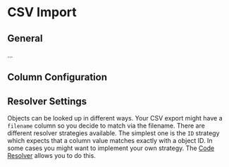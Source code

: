 # CSV Import

## General

...

## Column Configuration


## Resolver Settings

Objects can be looked up in different ways. Your CSV export might have a `filename` column so you decide to match via the filename.
There are different resolver strategies available. The simplest one is the `ID` strategy which expects that a column value matches exactly with a object ID.
In some cases you might want to implement your own strategy. The [Code Resolver](./Resolver/05_Code.md) allows you to do this. 






